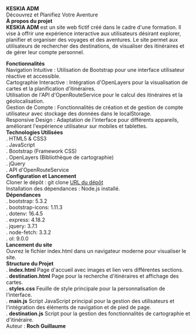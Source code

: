 **KESKIA ADM**<br> Découvrez et Planifiez Votre Aventure<br>
**À propos du projet**<br>
**KESKIA ADM** est un site web fictif créé dans le cadre d'une formation. Il vise à offrir une expérience interactive aux utilisateurs désirant explorer, planifier et organiser des voyages et des aventures. Le site permet aux utilisateurs de rechercher des destinations, de visualiser des itinéraires et de gérer leur compte personnel.<br>

**Fonctionnalités**<br>
Navigation Intuitive : Utilisation de Bootstrap pour une interface utilisateur réactive et accessible.<br>
Cartographie Interactive : Intégration d'OpenLayers pour la visualisation de cartes et la planification d'itinéraires.<br>
Utilisation de l'API d'OpenRouteService pour le calcul des itinéraires et la géolocalisation.<br>
Gestion de Compte : Fonctionnalités de création et de gestion de compte utilisateur avec stockage des données dans le localStorage.<br>
Responsive Design : Adaptation de l'interface pour différents appareils, améliorant l'expérience utilisateur sur mobiles et tablettes.<br>
**Technologies Utilisées**<br>
. HTML5 & CSS3<br>
. JavaScript<br>
. Bootstrap (Framework CSS)<br>
. OpenLayers (Bibliothèque de cartographie)<br>
. jQuery<br>
. API d'OpenRouteService<br>
**Configuration et Lancement**<br>
Cloner le dépôt : git clone [URL du dépôt](https://github.com/gus0660/KESKIA-ADM.git)<br>
Installation des dépendances : Node.js installé.<br>
**Dépendances**<br>
. bootstrap: 5.3.2<br>
. bootstrap-icons: 1.11.3<br>
. dotenv: 16.4.5<br>
. express: 4.18.2<br>
. jquery: 3.7.1<br>
. node-fetch: 3.3.2<br>
. ol: 9.0.0<br>
**Lancement du site**<br>Ouvrez le fichier index.html dans un navigateur moderne pour visualiser le site.<br>
**Structure du Projet**<br>
. **index.html** Page d'accueil avec images et lien vers différentes sections.<br>
. **destination.html** Page pour la recherche d'itinéraires et affichage des cartes.<br>
. **styles.css** Feuille de style principale pour la personnalisation de l'interface.<br>
. **main.js** Script JavaScript principal pour la gestion des utilisateurs et l'intégration des éléments de navigation et de pied de page.<br>
. **destination.js** Script pour la gestion des fonctionnalités de cartographie et d'itinéraire.<br>
Auteur : 
**Roch Guillaume**





